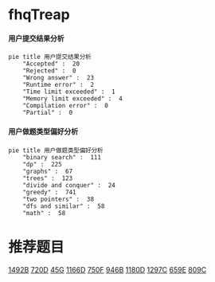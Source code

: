 # fhqTreap

<!-- tabs:start -->



#### **用户提交结果分析**

```mermaid
pie title 用户提交结果分析
    "Accepted" :  20
    "Rejected" :  0
    "Wrong answer" :  23
    "Runtime error" :  2
    "Time limit exceeded" :  1
    "Memory limit exceeded" :  4
    "Compilation error" :  0
    "Partial" :  0
```

#### **用户做题类型偏好分析**

```mermaid
pie title 用户做题类型偏好分析
    "binary search" :  111
    "dp" :  225
    "graphs" :  67
    "trees" :  123
    "divide and conquer" :  24
    "greedy" :  741
    "two pointers" :  38
    "dfs and similar" :  58
    "math" :  58
```



<!-- tabs:end -->
# 推荐题目
[1492B](https://codeforces.com/contest/1492/problem/B)
[720D](https://codeforces.com/contest/720/problem/D)
[45G](https://codeforces.com/contest/45/problem/G)
[1166D](https://codeforces.com/contest/1166/problem/D)
[750F](https://codeforces.com/contest/750/problem/F)
[946B](https://codeforces.com/contest/946/problem/B)
[1180D](https://codeforces.com/contest/1180/problem/D)
[1297C](https://codeforces.com/contest/1297/problem/C)
[659E](https://codeforces.com/contest/659/problem/E)
[809C](https://codeforces.com/contest/809/problem/C)
